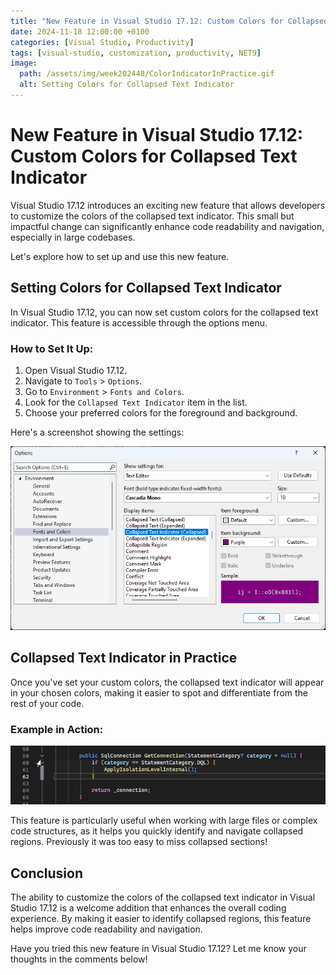 ```yaml
---
title: "New Feature in Visual Studio 17.12: Custom Colors for Collapsed Text Indicator"
date: 2024-11-18 12:00:00 +0100
categories: [Visual Studio, Productivity]
tags: [visual-studio, customization, productivity, NET9]
image:
  path: /assets/img/week202448/ColorIndicatorInPractice.gif
  alt: Setting Colors for Collapsed Text Indicator
---
```


# New Feature in Visual Studio 17.12: Custom Colors for Collapsed Text Indicator

Visual Studio 17.12 introduces an exciting new feature that allows developers to customize the colors of the collapsed text indicator. This small but impactful change can significantly enhance code readability and navigation, especially in large codebases.

Let's explore how to set up and use this new feature.

## Setting Colors for Collapsed Text Indicator

In Visual Studio 17.12, you can now set custom colors for the collapsed text indicator. This feature is accessible through the options menu.

### How to Set It Up:

1. Open Visual Studio 17.12.
2. Navigate to `Tools` > `Options`.
3. Go to `Environment` > `Fonts and Colors`.
4. Look for the `Collapsed Text Indicator` item in the list.
5. Choose your preferred colors for the foreground and background.

Here's a screenshot showing the settings:

![Setting Colors for Collapsed Text Indicator](/assets/img/week202448/ColorIndicatorSetting.png)

## Collapsed Text Indicator in Practice

Once you've set your custom colors, the collapsed text indicator will appear in your chosen colors, making it easier to spot and differentiate from the rest of your code.

### Example in Action:

![Collapsed Text Indicator in Practice](/assets/img/week202448/ColorIndicatorInPractice.gif)

This feature is particularly useful when working with large files or complex code structures, as it helps you quickly identify and navigate collapsed regions. Previously it was too easy to miss collapsed sections!

## Conclusion

The ability to customize the colors of the collapsed text indicator in Visual Studio 17.12 is a welcome addition that enhances the overall coding experience. By making it easier to identify collapsed regions, this feature helps improve code readability and navigation.

Have you tried this new feature in Visual Studio 17.12? Let me know your thoughts in the comments below!